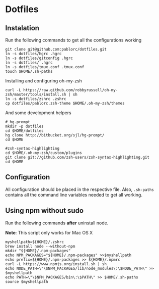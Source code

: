 # Dotfiles

## Instalation

Run the following commands to get all the configurations working

    git clone git@github.com:pablorc/dotfiles.git
    ln -s dotfiles/hgrc .hgrc
    ln -s dotfiles/gitconfig .hgrc
    ln -s dotfiles/ .hgrc
    ln -s dotfiles/tmux.conf .tmux.conf
    touch $HOME/.sh-paths

Installing and configuring oh-my-zsh

    curl -L https://raw.github.com/robbyrussell/oh-my-zsh/master/tools/install.sh | sh
    ln -s dotfiles/zshrc .zshrc
    cp dotfiles/pablorc.zsh-theme $HOME/.oh-my-zsh/themes

And some development helpers

    # hg-prompt
    mkdir -p dotfiles
    cd $HOME/dotfiles
    hg clone http://bitbucket.org/sjl/hg-prompt/ 
    cd $HOME

    #zsh-syntax-highlighting
    cd $HOME/.oh-my-zsh/custom/plugins
    git clone git://github.com/zsh-users/zsh-syntax-highlighting.git
    cd $HOME

## Configuration

All configuration should be placed in the respective file. Also, `.sh-paths` contains all the command line variables needed to get all working.

## Using npm without sudo

Run the following commands **after** uninstall node.

**Note**: This script only works for Mac OS X

    myshellpath=${HOME}/.zshrc
    brew install node --without-npm
    mkdir "${HOME}/.npm-packages"
    echo NPM_PACKAGES="${HOME}/.npm-packages" >>$myshellpath 
    echo prefix=${HOME}/.npm-packages >> ${HOME}/.npmrc
    curl -L https://www.npmjs.org/install.sh | sh
    echo NODE_PATH=\"\$NPM_PACKAGES/lib/node_modules\:\$NODE_PATH\" >> $myshellpath
    echo PATH=\"\$NPM_PACKAGES/bin\:\$PATH\" >> $HOME/.sh-paths
    source $myshellpath
